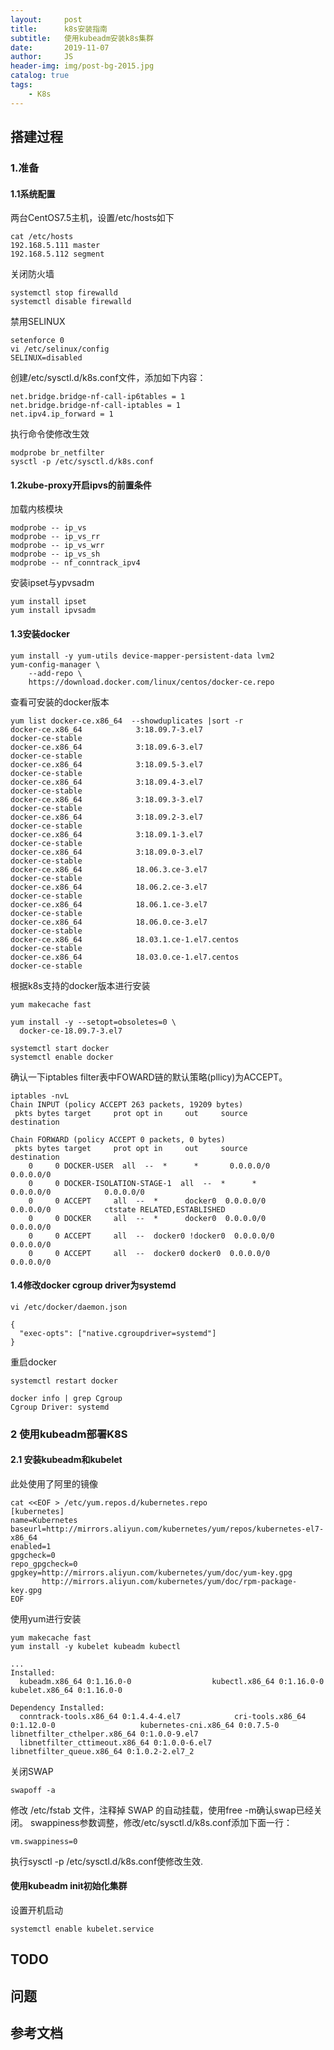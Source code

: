 ```yaml
---
layout:     post
title:      k8s安装指南
subtitle:   使用kubeadm安装k8s集群
date:       2019-11-07
author:     JS
header-img: img/post-bg-2015.jpg
catalog: true
tags:
    - K8s
---
```


## 搭建过程

### 1.准备

#### 1.1系统配置

两台CentOS7.5主机，设置/etc/hosts如下

```
cat /etc/hosts
192.168.5.111 master
192.168.5.112 segment
```

关闭防火墙
```
systemctl stop firewalld
systemctl disable firewalld
```

禁用SELINUX
```
setenforce 0
vi /etc/selinux/config
SELINUX=disabled
```

创建/etc/sysctl.d/k8s.conf文件，添加如下内容：
```
net.bridge.bridge-nf-call-ip6tables = 1
net.bridge.bridge-nf-call-iptables = 1
net.ipv4.ip_forward = 1
```

执行命令使修改生效
```
modprobe br_netfilter
sysctl -p /etc/sysctl.d/k8s.conf
```
#### 1.2kube-proxy开启ipvs的前置条件

加载内核模块
```
modprobe -- ip_vs
modprobe -- ip_vs_rr
modprobe -- ip_vs_wrr
modprobe -- ip_vs_sh
modprobe -- nf_conntrack_ipv4
```

安装ipset与ypvsadm
```
yum install ipset
yum install ipvsadm
```

#### 1.3安装docker

```
yum install -y yum-utils device-mapper-persistent-data lvm2
yum-config-manager \
    --add-repo \
    https://download.docker.com/linux/centos/docker-ce.repo
```

查看可安装的docker版本
```
yum list docker-ce.x86_64  --showduplicates |sort -r
docker-ce.x86_64            3:18.09.7-3.el7                     docker-ce-stable
docker-ce.x86_64            3:18.09.6-3.el7                     docker-ce-stable
docker-ce.x86_64            3:18.09.5-3.el7                     docker-ce-stable
docker-ce.x86_64            3:18.09.4-3.el7                     docker-ce-stable
docker-ce.x86_64            3:18.09.3-3.el7                     docker-ce-stable
docker-ce.x86_64            3:18.09.2-3.el7                     docker-ce-stable
docker-ce.x86_64            3:18.09.1-3.el7                     docker-ce-stable
docker-ce.x86_64            3:18.09.0-3.el7                     docker-ce-stable
docker-ce.x86_64            18.06.3.ce-3.el7                    docker-ce-stable
docker-ce.x86_64            18.06.2.ce-3.el7                    docker-ce-stable
docker-ce.x86_64            18.06.1.ce-3.el7                    docker-ce-stable
docker-ce.x86_64            18.06.0.ce-3.el7                    docker-ce-stable
docker-ce.x86_64            18.03.1.ce-1.el7.centos             docker-ce-stable
docker-ce.x86_64            18.03.0.ce-1.el7.centos             docker-ce-stable
```

根据k8s支持的docker版本进行安装
```
yum makecache fast

yum install -y --setopt=obsoletes=0 \
  docker-ce-18.09.7-3.el7 

systemctl start docker
systemctl enable docker
```

确认一下iptables filter表中FOWARD链的默认策略(pllicy)为ACCEPT。
```
iptables -nvL
Chain INPUT (policy ACCEPT 263 packets, 19209 bytes)
 pkts bytes target     prot opt in     out     source               destination

Chain FORWARD (policy ACCEPT 0 packets, 0 bytes)
 pkts bytes target     prot opt in     out     source               destination
    0     0 DOCKER-USER  all  --  *      *       0.0.0.0/0            0.0.0.0/0
    0     0 DOCKER-ISOLATION-STAGE-1  all  --  *      *       0.0.0.0/0            0.0.0.0/0
    0     0 ACCEPT     all  --  *      docker0  0.0.0.0/0            0.0.0.0/0            ctstate RELATED,ESTABLISHED
    0     0 DOCKER     all  --  *      docker0  0.0.0.0/0            0.0.0.0/0
    0     0 ACCEPT     all  --  docker0 !docker0  0.0.0.0/0            0.0.0.0/0
    0     0 ACCEPT     all  --  docker0 docker0  0.0.0.0/0            0.0.0.0/0
```

#### 1.4修改docker cgroup driver为systemd
```
vi /etc/docker/daemon.json

{
  "exec-opts": ["native.cgroupdriver=systemd"]
}
```

重启docker
```
systemctl restart docker

docker info | grep Cgroup
Cgroup Driver: systemd
```

### 2 使用kubeadm部署K8S
#### 2.1 安装kubeadm和kubelet
此处使用了阿里的镜像
```
cat <<EOF > /etc/yum.repos.d/kubernetes.repo
[kubernetes]
name=Kubernetes
baseurl=http://mirrors.aliyun.com/kubernetes/yum/repos/kubernetes-el7-x86_64
enabled=1
gpgcheck=0
repo_gpgcheck=0
gpgkey=http://mirrors.aliyun.com/kubernetes/yum/doc/yum-key.gpg
       http://mirrors.aliyun.com/kubernetes/yum/doc/rpm-package-key.gpg
EOF
```
使用yum进行安装
```
yum makecache fast
yum install -y kubelet kubeadm kubectl

... 
Installed:
  kubeadm.x86_64 0:1.16.0-0                  kubectl.x86_64 0:1.16.0-0                      kubelet.x86_64 0:1.16.0-0                                 

Dependency Installed:
  conntrack-tools.x86_64 0:1.4.4-4.el7            cri-tools.x86_64 0:1.12.0-0                   kubernetes-cni.x86_64 0:0.7.5-0     libnetfilter_cthelper.x86_64 0:1.0.0-9.el7    
  libnetfilter_cttimeout.x86_64 0:1.0.0-6.el7     libnetfilter_queue.x86_64 0:1.0.2-2.el7_2
```

关闭SWAP
```
swapoff -a
```
修改 /etc/fstab 文件，注释掉 SWAP 的自动挂载，使用free -m确认swap已经关闭。 swappiness参数调整，修改/etc/sysctl.d/k8s.conf添加下面一行：
```
vm.swappiness=0
```
执行sysctl -p /etc/sysctl.d/k8s.conf使修改生效.

#### 使用kubeadm init初始化集群

设置开机启动
```
systemctl enable kubelet.service
```

## TODO

## 问题

## 参考文档